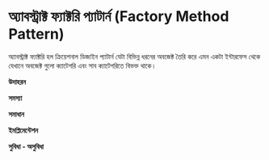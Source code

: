 # অ্যাবস্ট্রাক্ট ফ্যাক্টরি প্যাটার্ন (Factory Method Pattern)                    
অ্যাবস্ট্রাক্ট ফ্যাক্টরি হল ক্রিয়েশনাল ডিজাইন প্যাটার্ন যেটা বিভিন্ন ধরনের অবজেক্ট তৈরি করে এমন একটা ইন্টারফেস থেকে যেখানে অবজেক্ট গুলো ক্যাটেগরি এবং সাব ক্যাটেগরিতে বিভক্ত থাকে।                

**উদাহরন**                    


**সমস্যা**         

**সমাধান**                                     

**ইমপ্লিমেন্টেশন**                

**সুবিধা - অসুবিধা**       